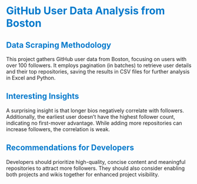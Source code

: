 # <span style="color:#007acc;">GitHub User Data Analysis from Boston</span>

## <span style="color:#007acc;">Data Scraping Methodology</span>
This project gathers GitHub user data from Boston, focusing on users with over 100 followers. It employs pagination (in batches) to retrieve user details and their top repositories, saving the results in CSV files for further analysis in Excel and Python.

## <span style="color:#007acc;">Interesting Insights</span>
A surprising insight is that longer bios negatively correlate with followers. Additionally, the earliest user doesn’t have the highest follower count, indicating no first-mover advantage. While adding more repositories can increase followers, the correlation is weak.

## <span style="color:#007acc;">Recommendations for Developers</span>
Developers should prioritize high-quality, concise content and meaningful repositories to attract more followers. They should also consider enabling both projects and wikis together for enhanced project visibility.
